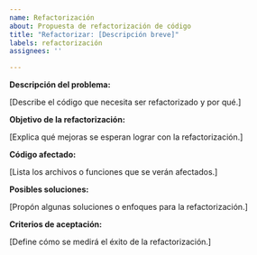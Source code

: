 ```yaml
---
name: Refactorización
about: Propuesta de refactorización de código
title: "Refactorizar: [Descripción breve]"
labels: refactorización
assignees: ''

---
```


**Descripción del problema:**

[Describe el código que necesita ser refactorizado y por qué.]

**Objetivo de la refactorización:**

[Explica qué mejoras se esperan lograr con la refactorización.]

**Código afectado:**

[Lista los archivos o funciones que se verán afectados.]

**Posibles soluciones:**

[Propón algunas soluciones o enfoques para la refactorización.]

**Criterios de aceptación:**

[Define cómo se medirá el éxito de la refactorización.]